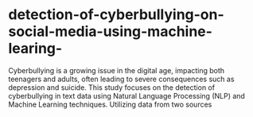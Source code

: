 # detection-of-cyberbullying-on-social-media-using-machine-learing-
Cyberbullying is a growing issue in the digital age, impacting both teenagers and adults, often leading to severe consequences such as depression and suicide. This study focuses on the detection of cyberbullying in text data using Natural Language Processing (NLP) and Machine Learning techniques. Utilizing data from two sources
